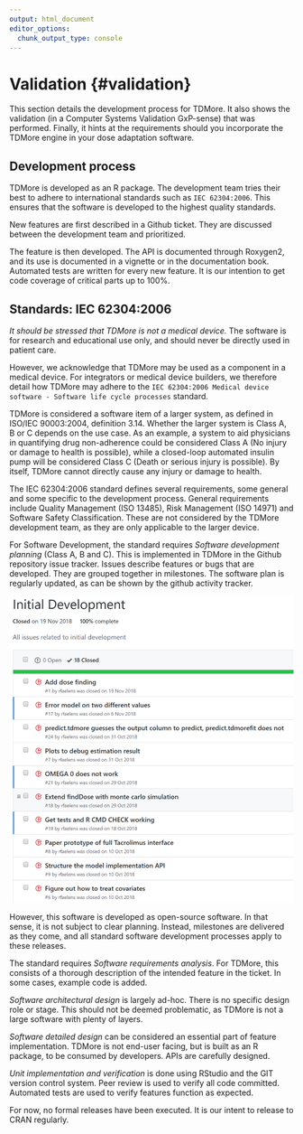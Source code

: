 ```yaml
---
output: html_document
editor_options: 
  chunk_output_type: console
---
```

# Validation  {#validation}
This section details the development process for TDMore. It also shows the validation (in a Computer Systems Validation GxP-sense) that was performed. Finally, it hints at the requirements should you incorporate the TDMore engine in your dose adaptation software.

## Development process
TDMore is developed as an R package. The development team tries their best to adhere to international standards such as `IEC 62304:2006`. This ensures that the software is developed to the highest quality standards.

New features are first described in a Github ticket. They are discussed between the development team and prioritized.

The feature is then developed. The API is documented through Roxygen2, and its use is documented in a vignette or in the documentation book. Automated tests are written for every new feature. It is our intention to get code coverage of critical parts up to 100%.

## Standards: IEC 62304:2006
*It should be stressed that TDMore is not a medical device.* The software is for research and educational use only, and should never be directly used in patient care.

However, we acknowledge that TDMore may be used as a component in a medical device. For integrators or medical device builders, we therefore detail how TDMore may adhere to the `IEC 62304:2006 Medical device software - Software life cycle processes` standard.

TDMore is considered a software item of a larger system, as defined in ISO/IEC 90003:2004, definition 3.14. Whether the larger system is Class A, B or C depends on the use case. As an example, a system to aid physicians in quantifying drug non-adherence could be considered Class A (No injury or damage to health is possible), while a closed-loop automated insulin pump will be considered Class C (Death or serious injury is possible). By itself, TDMore cannot directly cause any injury or damage to health.

The IEC 62304:2006 standard defines several requirements, some general and some specific to the development process. General requirements include Quality Management (ISO 13485), Risk Management (ISO 14971) and Software Safety Classification. These are not considered by the TDMore development team, as they are only applicable to the larger device.

For Software Development, the standard requires *Software development planning* (Class A, B and C). This is implemented in TDMore in the Github repository issue tracker. Issues describe features or bugs that are developed. They are grouped together in milestones. The software plan is regularly updated, as can be shown by the github activity tracker.

![Screenshot of GitHub issues list](static/milestone_1.png "Github issues for milestone Initial Development")

However, this software is developed as open-source software. In that sense, it is not subject to clear planning. Instead, milestones are delivered as they come, and all standard software development processes apply to these releases.

The standard requires *Software requirements analysis*. For TDMore, this consists of a thorough description of the intended feature in the ticket. In some cases, example code is added.

*Software architectural design* is largely ad-hoc. There is no specific design role or stage. This should not be deemed problematic, as TDMore is not a large software with plenty of layers.

*Software detailed design* can be considered an essential part of feature implementation. TDMore is not end-user facing, but is built as an R package, to be consumed by developers. APIs are carefully designed.

*Unit implementation and verification* is done using RStudio and the GIT version control system. Peer review is used to verify all code committed. Automated tests are used to verify features function as expected.

For now, no formal releases have been executed. It is our intent to release to CRAN regularly.
